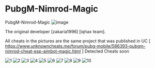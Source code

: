 # PubgM-Nimrod-Magic
PubgM-Nimrod-Magic
![image](https://github.com/IQPZ/PubgM-Nimrod-Magic/assets/69715395/63dae9cc-0e40-475a-98cd-901d8c451061)

The original developer [zakaria1996] [iqhax team].

All cheats in the pictures are the same project that was published in UC [ https://www.unknowncheats.me/forum/pubg-mobile/586393-pubgm-nimrod-cheat-esp-aimbot-magic.html ]
Detected Cheats soon


![1](https://github.com/IQPZ/PubgM-Nimrod-Magic/assets/69715395/bfb6f9cd-9da2-4003-860a-1d44c6840640)
![2](https://github.com/IQPZ/PubgM-Nimrod-Magic/assets/69715395/4ddc6d6c-ff1c-4830-a266-4aeef30e4b25)
![3](https://github.com/IQPZ/PubgM-Nimrod-Magic/assets/69715395/f6d6a383-72a1-4d0f-aea0-6a831b973901)
![4](https://github.com/IQPZ/PubgM-Nimrod-Magic/assets/69715395/eae77f4d-eed5-4c74-b5a3-1878c2f3a31e)
![5](https://github.com/IQPZ/PubgM-Nimrod-Magic/assets/69715395/4b25101c-f62c-4305-b099-efa61f804054)
![6](https://github.com/IQPZ/PubgM-Nimrod-Magic/assets/69715395/61496b7b-cda9-48c3-a397-3a481a2eb0a8)
![7](https://github.com/IQPZ/PubgM-Nimrod-Magic/assets/69715395/c9f73657-a0a7-4cf8-bc42-077bab698e22)
![8](https://github.com/IQPZ/PubgM-Nimrod-Magic/assets/69715395/abd3b66b-f860-42be-b7ca-0d7819719d2f)
![9](https://github.com/IQPZ/PubgM-Nimrod-Magic/assets/69715395/794f1daf-d61e-4e4b-a10b-12ed89291954)
![10](https://github.com/IQPZ/PubgM-Nimrod-Magic/assets/69715395/50487c41-afe0-45f0-ae45-b6f8c31f466c)
